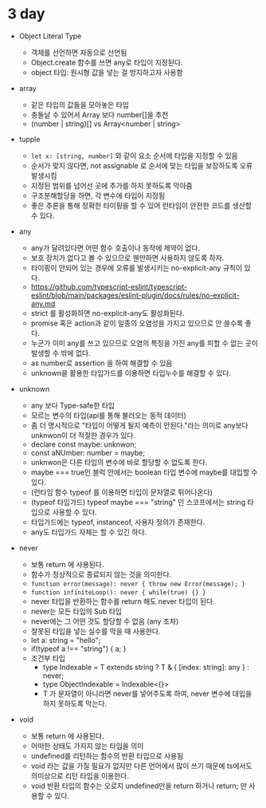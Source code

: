 # 3 day

- Object Literal Type

  - 객체를 선언하면 자동으로 선언됨
  - Object.create 함수를 쓰면 any로 타입이 지정된다.
  - object 타입: 원시형 값을 넣는 걸 방지하고자 사용함

- array

  - 같은 타입의 값들을 모아놓은 타입
  - 충돌날 수 있어서 Array<number> 보다 number[]을 추천
  - (number | string)[] vs Array<number | string>

- tupple

  - `let x: [string, number]` 와 같이 요소 순서에 타입을 지정할 수 있음
  - 순서가 맞지 않다면, not assignable 로 순서에 맞는 타입을 보장하도록 오류 발생시킴
  - 지정된 범위를 넘어선 곳에 추가를 하지 못하도록 막아줌
  - 구조분해할당을 하면, 각 변수에 타입이 지정됨
  - 좋은 추론을 통해 정확한 타이핑을 할 수 있어 런타임이 안전한 코드를 생산할 수 있다.

- any

  - any가 달려있다면 어떤 함수 호출이나 동작에 제약이 없다.
  - 보호 장치가 없다고 볼 수 있으므로 웬만하면 사용하지 않도록 하자.
  - 타이핑이 안되어 있는 경우에 오류를 발생시키는 no-explicit-any 규칙이 있다.
  - https://github.com/typescript-eslint/typescript-eslint/blob/main/packages/eslint-plugin/docs/rules/no-explicit-any.md
  - strict 를 활성화하면 no-explicit-any도 활성화된다.
  - promise 혹은 action과 같이 일종의 오염성을 가지고 있으므로 안 쓸수록 좋다.
  - 누군가 이미 any를 쓰고 있으므로 오염의 특징을 가진 any를 피할 수 없는 곳이 발생할 수 밖에 없다.
  - as number로 assertion 을 하여 해결할 수 있음
  - unknown을 활용한 타입가드를 이용하면 타입누수를 해결할 수 있다.

- unknown

  - any 보다 Type-safe한 타입
  - 모르는 변수의 타입(api를 통해 불러오는 동적 데이터)
  - 좀 더 명시적으로 "타입이 어떻게 될지 예측이 안된다."라는 의미로 any보다 unknwon이 더 적절한 경우가 있다.
  - declare const maybe: unknwon;
  - const aNUmber: number = maybe;
  - unknwon은 다른 타입의 변수에 바로 할당할 수 없도록 한다.
  - maybe === true인 블럭 안에서는 boolean 타입 변수에 maybe를 대입할 수 있다.
  - (런타임 함수 typeof 를 이용하면 타입이 문자열로 튀어나온다)
  - (typeof 타입가드) typeof maybe === "string" 인 스코프에서는 string 타입으로 사용할 수 있다.
  - 타입가드에는 typeof, instanceof, 사용자 정의가 존재한다.
  - any도 타입가드 자체는 할 수 있긴 하다.

- never

  - 보통 return 에 사용된다.
  - 함수가 정상적으로 종료되지 않는 것을 의미한다.
  - `function error(message): never { throw new Error(message); }`
  - `function infiniteLoop(): never { while(true) {} }`
  - never 타입을 반환하는 함수를 return 해도 never 타입이 된다.
  - never는 모든 타입의 Sub 타입
  - never에는 그 어떤 것도 할당할 수 없음 (any 조차)
  - 잘못된 타입을 넣는 실수를 막을 때 사용한다.
  - let a: string = "hello";
  - if(typeof a !== "string") { a; }
  - 조건부 타입
    - type Indexable<T> = T extends string ? T & { [index: string]: any } : never;
    - type ObjectIndexable = Indexable<{}>
    - T 가 문자열이 아니라면 never를 넣어주도록 하여, never 변수에 대입을 하지 못하도록 막는다.

- void

  - 보통 return 에 사용된다.
  - 어떠한 상태도 가지지 않는 타입을 의미
  - undefined를 리턴하는 함수의 반환 타입으로 사용됨
  - void 라는 값을 가질 필요가 없지만 다른 언어에서 많이 쓰기 때문에 ts에서도 의미상으로 리턴 타입을 이용한다.
  - void 반환 타입의 함수는 오로지 undefined만을 return 하거나 return; 만 사용할 수 있다.

